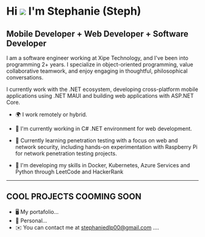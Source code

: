 Hi ![](https://user-images.githubusercontent.com/18350557/176309783-0785949b-9127-417c-8b55-ab5a4333674e.gif) I'm Stephanie (Steph)
============================================================================================================================================

Mobile Developer + Web Developer + Software Developer
----------------------------


I am a software engineer working at Xipe Technology, and I've been into programming 2+ years. I specialize in object-oriented programming, value collaborative teamwork, and enjoy engaging in thoughtful, philosophical conversations. 

I currently work with the .NET ecosystem, developing cross-platform mobile applications using .NET MAUI and building web applications with ASP.NET Core.


* 🌍  I  work remotely or hybrid.
  
* 🚀  I'm currently working in C# .NET environment for web development.
* 🔐 Currently learning penetration testing with a focus on web and network security, including hands-on experimentation with Raspberry Pi for network penetration testing projects.

* 🧠  I'm developing my skills in Docker, Kubernetes, Azure Services and Python through LeetCode and HackerRank
---------------------------
COOL PROJECTS COOMING SOON
---------------------------
* 🖥️  My portafolio...
* 🚀  Personal...
* ✉️  You can contact me at stephaniedlp00@gmail.com ....
